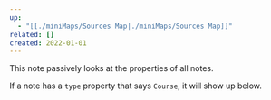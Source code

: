 ```yaml
---
up:
  - "[[./miniMaps/Sources Map|./miniMaps/Sources Map]]"
related: []
created: 2022-01-01
---
```

This note passively looks at the properties of all notes.

If a note has a `type` property that says `Course`, it will show up below.
